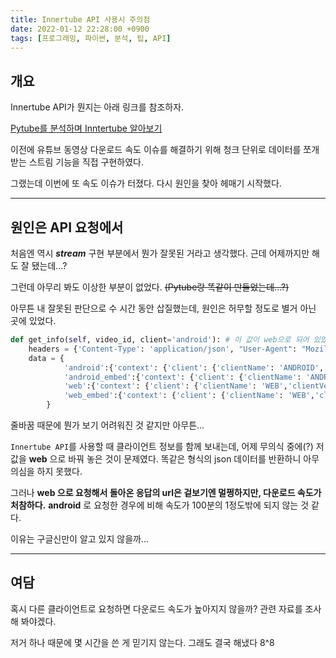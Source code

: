 ```yaml
---
title: Innertube API 사용시 주의점
date: 2022-01-12 22:28:00 +0900
tags: [프로그래밍, 파이썬, 분석, 팁, API]
---
```


## 개요

Innertube API가 뭔지는 아래 링크를 참조하자.

[Pytube를 분석하며 Inntertube 알아보기 ](https://gabriel-dropout.github.io/posts/%EC%9C%A0%ED%8A%9C%EB%B8%8C-%EB%8F%99%EC%98%81%EC%83%81-%EB%8B%A4%EC%9A%B4%EB%A1%9C%EB%93%9C-%EB%AA%A8%EB%93%88-Pytube-%EB%B6%84%EC%84%9D%ED%95%98%EA%B8%B0)

이전에 유튜브 동영상 다운로드 속도 이슈를 해결하기 위해 청크 단위로 데이터를 쪼개 받는 스트림 기능을 직접 구현하였다.

그랬는데 이번에 또 속도 이슈가 터졌다. 다시 원인을 찾아 헤매기 시작했다.

---

## 원인은 API 요청에서

처음엔 역시 ___stream___ 구현 부분에서 뭔가 잘못된 거라고 생각했다. 근데 어제까지만 해도 잘 됐는데...?

그런데 아무리 봐도 이상한 부분이 없었다. ~~(Pytube랑 똑같이 만들었는데...?)~~

아무튼 내 잘못된 판단으로 수 시간 동안 삽질했는데, 원인은 허무할 정도로 별거 아닌 곳에 있었다.

```python
def get_info(self, video_id, client='android'): # 이 값이 web으로 되어 있었다
    headers = {'Content-Type': 'application/json', "User-Agent": "Mozilla/5.0", "accept-language": "ko_KR,en-US;q=0.8,en;q=0.6"}
    data = {
            'android':{'context': {'client': {'clientName': 'ANDROID', 'clientVersion': '16.20'}}},
            'android_embed':{'context': {'client': {'clientName': 'ANDROID', 'clientVersion': '16.20','clientScreen': 'EMBED'}}},
            'web':{'context': {'client': {'clientName': 'WEB','clientVersion': '2.20200720.00.02'}}},
            'web_embed':{'context': {'client': {'clientName': 'WEB','clientVersion': '2.20200720.00.02','clientScreen': 'EMBED'}}}
        }
```

줄바꿈 때문에 뭔가 보기 어려워진 것 같지만 아무튼...

`Innertube API`를 사용할 때 클라이언트 정보를 함께 보내는데, 어제 무의식 중에(?) 저 값을 __web__ 으로 바꿔 놓은 것이 문제였다. 똑같은 형식의 json 데이터를 반환하니 아무 의심을 하지 못했다.

그러나 __web 으로 요청해서 돌아온 응답의 url은 겉보기엔 멀쩡하지만, 다운로드 속도가 처참하다.__ __android__ 로 요청한 경우에 비해 속도가 100분의 1정도밖에 되지 않는 것 같다.

이유는 구글신만이 알고 있지 않을까...

---

## 여담

혹시 다른 클라이언트로 요청하면 다운로드 속도가 높아지지 않을까? 관련 자료를 조사해 봐야겠다.

저거 하나 때문에 몇 시간을 쓴 게 믿기지 않는다. 그래도 결국 해냈다 8^8
